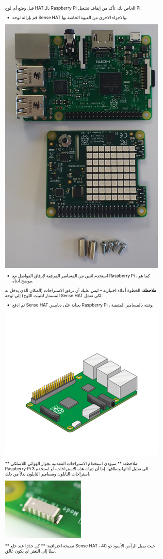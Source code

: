 قبل وضع أي لوح HAT بالـ Raspberry Pi الخاص بك، تأكد من إيقاف تشغيل Pi.

+ قم بإزالة لوحة Sense HAT والاجزاء الاخرى من العبوة الخاصة بها.

![اجزاء Sense HAT](images/sensehat-parts.png)

+ استخدم اثنين من المسامير المرفقة لإرفاق الفواصل مع Raspberry Pi ، كما هو موضح أدناه.

**ملاحظة:** الخطوة أعلاه اختيارية – ليس عليك أن ترفق الاستراحات (المكان الذي يدخل به المسمار لتثبيت اللوح) إلى لوحة Sense HAT لكي تعمل.

+ ثم ادفع Sense HAT بعناية على دبابيس Raspberry Pi ، وثبته بالمسامير المتبقية.

![إرفاق لوحة Sense HAT](images/animated_sense_hat.gif)

** ملاحظة: ** سيؤدي استخدام الاستراحات المعدنية بجوار الهوائي اللاسلكي Raspberry Pi 3 الى تقليل أدائها ونطاقها. إما أن تترك هذه الاستراحات، أو استخدم استراحات النايلون ومسامير النايلون بدلاً من ذلك.

![هوائي Raspberry Pi 3 wifi](images/pi3-wifi.png)

** نصيحة احترافية: ** كن حذرًا عند خلع Sense HAT ، حيث يميل الرأس الأسود ذو 40 سنًا إلى التعثر اي يكون عالق.

